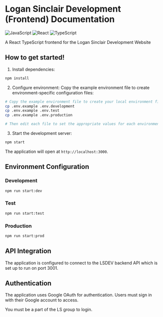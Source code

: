 # Logan Sinclair Development (Frontend) Documentation



![JavaScript](https://img.shields.io/badge/JavaScript-F7DF1E?style=for-the-badge&logo=javascript&logoColor=black)
![React](https://img.shields.io/badge/React-20232A?style=for-the-badge&logo=react&logoColor=61DAFB)
![TypeScript](https://img.shields.io/badge/TypeScript-007ACC?style=for-the-badge&logo=typescript&logoColor=white)

A React TypeScript frontend for the Logan Sinclair Development Website

## How to get started!

1. Install dependencies:
```bash
npm install
```

2. Configure environment:
Copy the example environment file to create environment-specific configuration files:

```bash
# Copy the example environment file to create your local environment files
cp .env.example .env.development
cp .env.example .env.test
cp .env.example .env.production

# Then edit each file to set the appropriate values for each environment
```

3. Start the development server:
```bash
npm start
```

The application will open at `http://localhost:3000`.

## Environment Configuration

### Development
```bash
npm run start:dev
```

### Test
```bash
npm run start:test
```

### Production
```bash
npm run start:prod
```

## API Integration

The application is configured to connect to the LSDEV backend API which is set up to run on port 3001.

## Authentication

The application uses Google OAuth for authentication. Users must sign in with their Google account to access.

You must be a part of the LS group to login.